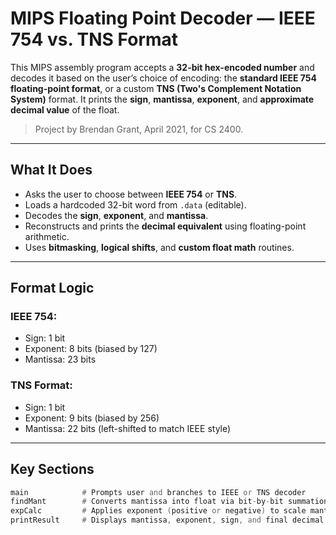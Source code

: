 # MIPS Floating Point Decoder — IEEE 754 vs. TNS Format

This MIPS assembly program accepts a **32-bit hex-encoded number** and decodes it based on the user’s choice of encoding: the **standard IEEE 754 floating-point format**, or a custom **TNS (Two's Complement Notation System)** format. It prints the **sign**, **mantissa**, **exponent**, and **approximate decimal value** of the float.

> Project by Brendan Grant, April 2021, for CS 2400.

---

## What It Does

- Asks the user to choose between **IEEE 754** or **TNS**.
- Loads a hardcoded 32-bit word from `.data` (editable).
- Decodes the **sign**, **exponent**, and **mantissa**.
- Reconstructs and prints the **decimal equivalent** using floating-point arithmetic.
- Uses **bitmasking**, **logical shifts**, and **custom float math** routines.

---

## Format Logic

### IEEE 754:
- Sign: 1 bit
- Exponent: 8 bits (biased by 127)
- Mantissa: 23 bits

### TNS Format:
- Sign: 1 bit
- Exponent: 9 bits (biased by 256)
- Mantissa: 22 bits (left-shifted to match IEEE style)

---

## Key Sections

```asm
main            # Prompts user and branches to IEEE or TNS decoder
findMant        # Converts mantissa into float via bit-by-bit summation
expCalc         # Applies exponent (positive or negative) to scale mantissa
printResult     # Displays mantissa, exponent, sign, and final decimal
